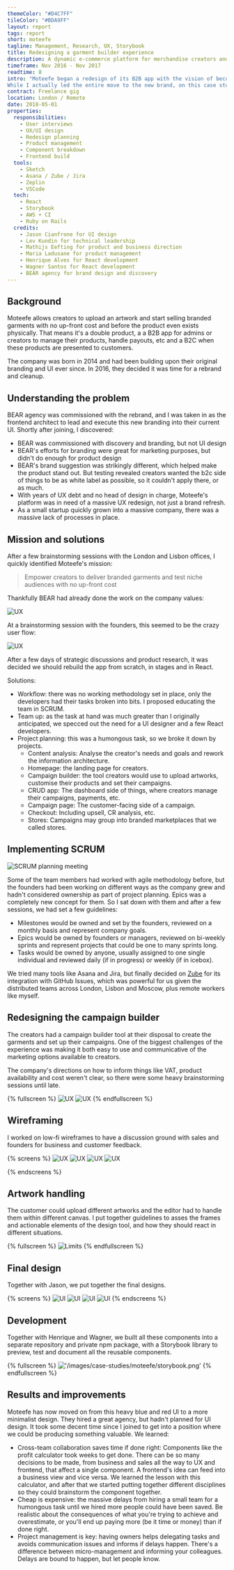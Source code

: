 ```yaml
---
themeColor: "#D4C7FF"
tileColor: "#BDA9FF"
layout: report
tags: report
short: moteefe
tagline: Management, Research, UX, Storybook
title: Redesigning a garment builder experience
description: A dynamic e-commerce platform for merchandise creators and influencer brands
timeframe: Nov 2016 - Nov 2017
readtime: 8
intro: "Moteefe began a redesign of its B2B app with the vision of becoming the most striking in the industry, alongside Teespring or Bonfire.
While I actually led the entire move to the new brand, on this case study we will mainly focus on the campaign builder."
contract: Freelance gig
location: London / Remote
date: 2018-05-01
properties:
  responsibilities:
    - User interviews
    - UX/UI design
    - Redesign planning
    - Product management
    - Component breakdown
    - Frontend build
  tools:
    - Sketch
    - Asana / Zube / Jira
    - Zeplin
    - VSCode
  tech:
    - React
    - Storybook
    - AWS + CI
    - Ruby on Rails
  credits:
    - Jason Cianfrone for UI design
    - Lev Kundin for technical leadership
    - Mathijs Eefting for product and business direction
    - Maria Ladusane for product management
    - Henrique Alves for React development
    - Wagner Santos for React development
    - BEAR agency for brand design and discovery
---
```


## Background

Moteefe allows creators to upload an artwork and start selling branded garments with no up-front cost and before the product even exists physically. That means it's a double product, a a B2B app for admins or creators to manage their products, handle payouts, etc and a B2C when these products are presented to customers.

The company was born in 2014 and had been building upon their original branding and UI ever since. In 2016, they decided it was time for a rebrand and cleanup.

## Understanding the problem

BEAR agency was commissioned with the rebrand, and I was taken in as the frontend architect to lead and execute this new branding into their current UI. Shortly after joining, I discovered:

- BEAR was commissioned with discovery and branding, but not UI design
- BEAR's efforts for branding were great for marketing purposes, but didn't do enough for product design
- BEAR's brand suggestion was strikingly different, which helped make the product stand out. But testing revealed creators wanted the b2c side of things to be as white label as possible, so it couldn't apply there, or as much.
- With years of UX debt and no head of design in charge, Moteefe's platform was in need of a massive UX redesign, not just a brand refresh.
- As a small startup quickly grown into a massive company, there was a massive lack of processes in place.

## Mission and solutions

After a few brainstorming sessions with the London and Lisbon offices, I quickly identified Moteefe's mission:

> Empower creators to deliver branded garments and test niche audiences with no up-front cost

Thankfully BEAR had already done the work on the company values:

![UX](/images/case-studies/moteefe/bear.png)

At a brainstorming session with the founders, this seemed to be the crazy user flow:

![UX](/images/case-studies/moteefe/user-flow.png)

After a few days of strategic discussions and product research, it was decided we should rebuild the app from scratch, in stages and in React.

Solutions:

- Workflow: there was no working methodology set in place, only the developers had their tasks broken into bits. I proposed educating the team in SCRUM.
- Team up: as the task at hand was much greater than I originally anticipated, we specced out the need for a UI designer and a few React developers.
- Project planning: this was a humongous task, so we broke it down by projects.
  - Content analysis: Analyse the creator's needs and goals and rework the information architecture.
  - Homepage: the landing page for creators.
  - Campaign builder: the tool creators would use to upload artworks, customise their products and set their campaigns.
  - CRUD app: The dashboard side of things, where creators manage their campaigns, payments, etc.
  - Campaign page: The customer-facing side of a campaign.
  - Checkout: Including upsell, CR analysis, etc.
  - Stores: Campaigns may group into branded marketplaces that we called stores.

## Implementing SCRUM

![SCRUM planning meeting](/images/case-studies/moteefe/agile.png)

Some of the team members had worked with agile methodology before, but the founders had been working on different ways as the company grew and hadn't considered ownership as part of project planning. Epics was a completely new concept for them. So I sat down with them and after a few sessions, we had set a few guidelines:

- Milestones would be owned and set by the founders, reviewed on a monthly basis and represent company goals.
- Epics would be owned by founders or managers, reviewed on bi-weekly sprints and represent projects that could be one to many sprints long.
- Tasks would be owned by anyone, usually assigned to one single individual and reviewed daily (if in progress) or weekly (if in icebox).

We tried many tools like Asana and Jira, but finally decided on [Zube](https://zube.io/) for its integration with GitHub Issues, which was powerful for us given the distributed teams across London, Lisbon and Moscow, plus remote workers like myself.

## Redesigning the campaign builder

The creators had a campaign builder tool at their disposal to create the garments and set up their campaigns. One of the biggest challenges of the experience was making it both easy to use and communicative of the marketing options available to creators.

The company's directions on how to inform things like VAT, product availability and cost weren't clear, so there were some heavy brainstorming sessions until late.

{% fullscreen %}
![UX](/images/case-studies/moteefe/wb-campaign.png)
![UX](/images/case-studies/moteefe/wb-builder.png)
{% endfullscreen %}

## Wireframing

I worked on low-fi wireframes to have a discussion ground with sales and founders for business and customer feedback.

{% screens %}
![UX](/images/case-studies/moteefe/ux-upload.png)
![UX](/images/case-studies/moteefe/ux-select.png)
![UX](/images/case-studies/moteefe/ux-edit.png)
![UX](/images/case-studies/moteefe/ux-selected.png)

{% endscreens %}

## Artwork handling

The customer could upload different artworks and the editor had to handle them within different canvas. I put together guidelines to asses the frames and actionable elements of the design tool, and how they should react in different situations.

{% fullscreen %}
![Limits](/images/case-studies/moteefe/ux-limits.png)
{% endfullscreen %}

<div id="tldr"></div>

## Final design

Together with Jason, we put together the final designs.

{% screens %}
![UI](/images/case-studies/moteefe/ui-upload.png)
![UI](/images/case-studies/moteefe/ui-select.png)
![UI](/images/case-studies/moteefe/ui-edit.png)
![UI](/images/case-studies/moteefe/ui-selected.png)
{% endscreens %}

## Development

Together with Henrique and Wagner, we built all these components into a separate repository and private npm package, with a Storybook library to preview, test and document all the reusable components.

{% fullscreen %}
!['/images/case-studies/moteefe/storybook.png'](/images/case-studies/moteefe/storybook.png)
{% endfullscreen %}

## Results and improvements

Moteefe has now moved on from this heavy blue and red UI to a more minimalist design. They hired a great agency, but hadn't planned for UI design. It took some decent time since I joined to get into a position where we could be producing something valuable. We learned:

- Cross-team collaboration saves time if done right: Components like the profit calculator took weeks to get done. There can be so many decisions to be made, from business and sales all the way to UX and frontend, that affect a single component. A frontend's idea can feed into a business view and vice versa. We learned the lesson with this calculator, and after that we started putting together different disciplines so they could brainstorm the component together.
- Cheap is expensive: the massive delays from hiring a small team for a humongous task until we hired more people could have been saved. Be realistic about the consequences of what you're trying to achieve and overestimate, or you'll end up paying more (be it time or money) than if done right.
- Project management is key: having owners helps delegating tasks and avoids communication issues and informs if delays happen. There's a difference between micro-management and informing your colleagues. Delays are bound to happen, but let people know.
